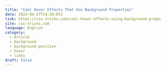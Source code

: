 ```yaml
---
title: "Cool Hover Effects That Use Background Properties"
date: 2022-04-27T14:20:07Z
link: https://css-tricks.com/cool-hover-effects-using-background-properties/?utm_medium=RSS&utm_source=news.12bit.vn
site: css-tricks.com
language: English
category:
  - Article
  - background
  - background-position
  - hover
  - links
draft: false
---
```

